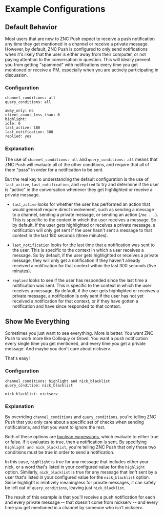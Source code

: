 Example Configurations
======================


Default Behavior
----------------

Most users that are new to ZNC Push expect to receive a push notification any
time they get mentioned in a channel or receive a private message.  However,
by default, ZNC Push is configured to only send notifications when it's likely
that the user is either away from their computer, or not paying attention to
the conversation in question.  This will ideally prevent you from getting
"spammed" with notifications every time you get mentioned or receive a PM,
especially when you are actively participating in discussion.

### Configuration

    channel_conditions: all
    query_conditions: all

    away_only: no
    client_count_less_than: 0
    highlight:
    idle: 0
    last_active: 180
    last_notification: 300
    replied: yes

### Explanation

The use of `channel_conditions: all` and `query_conditions: all` means that
ZNC Push will evaluate all of the other conditions, and require that all of
them "pass" in order for a notification to be sent.

But the real key to understanding the default configuration is the use of
`last_active`, `last_notification`, and `replied` to try and determine if the
user is "active" in the conversation whenever they get highlighted or receive
a private message.

* `last_active` looks for whether the user has performed an action that would
  generall require direct involvement, such as sending a message to a channel,
  sending a private message, or sending an action (`/me ...`).  This is
  specific to the context in which the user receives a message. So by default,
  if the user gets highlighted or receives a private message, a notification
  will only get sent if the user hasn't sent a message to that context in the
  last 180 seconds (three minutes).

* `last_notification` looks for the last time that a notification was sent to
  the user.  This is specific to the context in which a user receives a
  message.  So by default, if the user gets highlighted or receives a private
  message, they will only get a notification if they haven't already received
  a notification for that context within the last 300 seconds (five minutes).

* `replied` looks to see if the user has responded since the last time a
  notification was sent.  This is specific to the context in which the user
  receives a message.  By default, if the user gets highlighted or receives a
  private message, a notification is only sent if the user has not yet received
  a notification for that context, or if they have gotten a notification and
  have since responded to that context.


Show Me Everything
------------------

Sometimes you just want to see everything.  More is better.  You want ZNC Push
to work more like Colloquy or Growl.  You want a push notification every single
time you get mentioned, and every time you get a private message.  And maybe
you don't care about nickserv.

That's easy!

### Configuration

    channel_conditions: highlight and nick_blacklist
    query_condition: nick_blacklist

    nick_blacklist: nickserv

### Explanation

By overriding `channel_conditions` and `query_conditions`, you're telling
ZNC Push that you only care about a specific set of checks when sending
notifications, and that you want to ignore the rest.

Both of these options are [boolean expressions][booleans], which evaluate to
either true or false.  If it evaluates to true, then a notification is sent.
By specifying `highlight and nick_blacklist`, you're telling ZNC Push that
only those two conditions must be true in order to send a notification.

In this case, `highlight` is true for any message that includes either your
nick, or a word that's listed in your configured value for the `highlight`
option.  Similarly, `nick_blacklist` is true for any message that *isn't* sent
by a user that's listed in your configured value for the `nick_blacklist`
option.  Since highlight is relatively meaningless for private messages,
it can safely be left out of `query_conditions`, leaving just `nick_blacklist`.

The result of this example is that you'll receive a push notification for each
and every private message -- that doesn't come from nickserv -- and every time
you get mentioned in a channel by someone who isn't nickserv.


[booleans]: https://en.wikipedia.org/wiki/Boolean_expression
